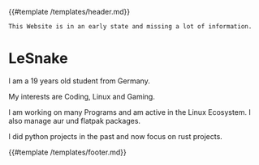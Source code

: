 {{#template /templates/header.md}}

```admonish warning title="Work in Progress"
This Website is in an early state and missing a lot of information.
```

# LeSnake

I am a 19 years old student from Germany.

My interests are Coding, Linux and Gaming.

I am working on many Programs and am active in the Linux Ecosystem. I also
manage aur und flatpak packages.

I did python projects in the past and now focus on rust projects.

{{#template /templates/footer.md}}
